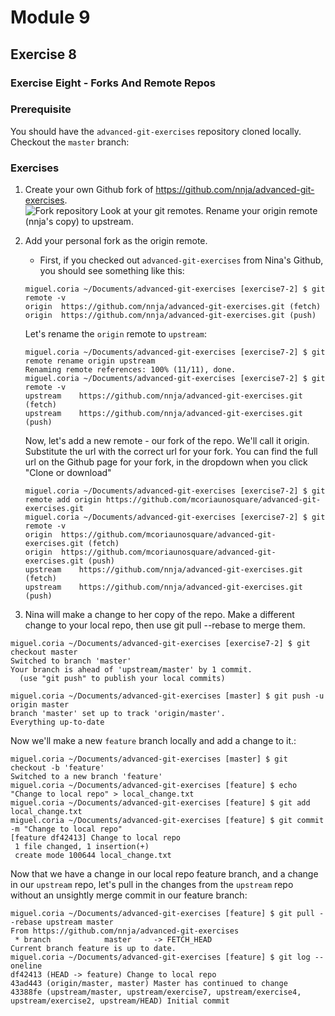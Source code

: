 # Module 9
## Exercise 8

### Exercise Eight - Forks And Remote Repos  

### Prerequisite
You should have the `advanced-git-exercises` repository cloned locally. Checkout the `master` branch:  

### Exercises  
1. Create your own Github fork of https://github.com/nnja/advanced-git-exercises.  
![Fork repository](https://github.com/Unosquare-CoE-JavaScript/miguel-juarez-coria/blob/main/git-in-depth/assets/imagesfork-repository.png "Fork repository")
Look at your git remotes. Rename your origin remote (nnja's copy) to upstream.  
2. Add your personal fork as the origin remote.  
    - First, if you checked out `advanced-git-exercises` from Nina's Github, you should see something like this:  
    ```
    miguel.coria ~/Documents/advanced-git-exercises [exercise7-2] $ git remote -v
    origin	https://github.com/nnja/advanced-git-exercises.git (fetch)
    origin	https://github.com/nnja/advanced-git-exercises.git (push)
    ```
    Let's rename the `origin` remote to `upstream`:  
    ```
    miguel.coria ~/Documents/advanced-git-exercises [exercise7-2] $ git remote rename origin upstream
    Renaming remote references: 100% (11/11), done.
    miguel.coria ~/Documents/advanced-git-exercises [exercise7-2] $ git remote -v
    upstream	https://github.com/nnja/advanced-git-exercises.git (fetch)
    upstream	https://github.com/nnja/advanced-git-exercises.git (push)
    ```
    Now, let's add a new remote - our fork of the repo. We'll call it origin. Substitute the url with the correct url for your fork. You can find the full url on the Github page for your fork, in the dropdown when you click "Clone or download"
    ```
    miguel.coria ~/Documents/advanced-git-exercises [exercise7-2] $ git remote add origin https://github.com/mcoriaunosquare/advanced-git-exercises.git
    miguel.coria ~/Documents/advanced-git-exercises [exercise7-2] $ git remote -v
    origin	https://github.com/mcoriaunosquare/advanced-git-exercises.git (fetch)
    origin	https://github.com/mcoriaunosquare/advanced-git-exercises.git (push)
    upstream	https://github.com/nnja/advanced-git-exercises.git (fetch)
    upstream	https://github.com/nnja/advanced-git-exercises.git (push)
    ```


3. Nina will make a change to her copy of the repo. Make a different change to your local repo, then use git pull --rebase to merge them.   
```
miguel.coria ~/Documents/advanced-git-exercises [exercise7-2] $ git checkout master
Switched to branch 'master'
Your branch is ahead of 'upstream/master' by 1 commit.
  (use "git push" to publish your local commits)

miguel.coria ~/Documents/advanced-git-exercises [master] $ git push -u origin master
branch 'master' set up to track 'origin/master'.
Everything up-to-date
```

Now we'll make a new `feature` branch locally and add a change to it.:  
```
miguel.coria ~/Documents/advanced-git-exercises [master] $ git checkout -b 'feature'
Switched to a new branch 'feature'
miguel.coria ~/Documents/advanced-git-exercises [feature] $ echo "Change to local repo" > local_change.txt
miguel.coria ~/Documents/advanced-git-exercises [feature] $ git add local_change.txt
miguel.coria ~/Documents/advanced-git-exercises [feature] $ git commit -m "Change to local repo"
[feature df42413] Change to local repo
 1 file changed, 1 insertion(+)
 create mode 100644 local_change.txt
```
Now that we have a change in our local repo feature branch, and a change in our `upstream` repo, let's pull in the changes from the `upstream` repo without an unsightly merge commit in our feature branch:  
```
miguel.coria ~/Documents/advanced-git-exercises [feature] $ git pull --rebase upstream master
From https://github.com/nnja/advanced-git-exercises
 * branch            master     -> FETCH_HEAD
Current branch feature is up to date.
miguel.coria ~/Documents/advanced-git-exercises [feature] $ git log --oneline
df42413 (HEAD -> feature) Change to local repo
43ad443 (origin/master, master) Master has continued to change
43388fe (upstream/master, upstream/exercise7, upstream/exercise4, upstream/exercise2, upstream/HEAD) Initial commit
```



